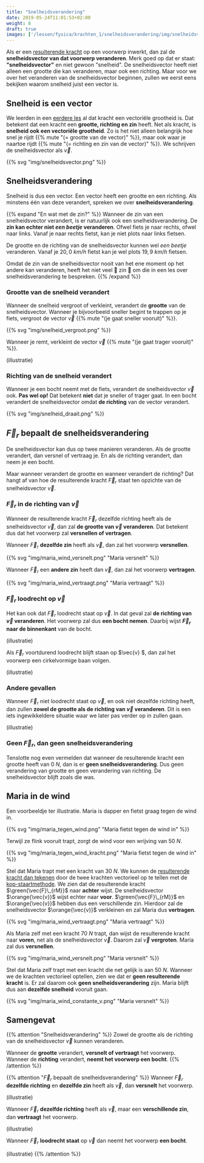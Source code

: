 ```yaml
---
title: "Snelheidsverandering"
date: 2019-05-24T11:01:53+02:00
weight: 8
draft: true
images: ['/lessen/fysica/krachten_1/snelheidsverandering/img/snelheidsvector.png', '/lessen/fysica/krachten_1/snelheidsverandering/img/snelheid_vergroot.png', '/lessen/fysica/krachten_1/snelheidsverandering/img/snelheid_draait.png']
---
```

Als er een [resulterende kracht](../resulterende_kracht) op een voorwerp
inwerkt, dan zal de **snelheidsvector van dat voorwerp veranderen**.  Merk goed
op dat er staat: **"snelheidsvector"** en niet gewoon "snelheid". De
snelheidsvector heeft niet alleen een grootte die kan veranderen, maar ook een
richting. Maar voor we over het veranderen van de snelheidsvector beginnen,
zullen we eerst eens bekijken waarom snelheid juist een vector is.

## Snelheid is een vector
We leerden in een [eerdere les](../krachtvector) al dat kracht een
vectoriële grootheid is. Dat betekent dat een kracht een **grootte, richting en
zin** heeft. Net als kracht, is **snelheid ook een vectoriële grootheid**. Zo
is het niet alleen belangrijk hoe snel je rijdt
{{% mute "(= grootte van de vector)" %}}, maar ook waar je naartoe rijdt
{{% mute "(= richting en zin van de vector)" %}}. We schrijven de
snelheidsvector als $\vec{v}$.

{{% svg "img/snelheidsvector.png" %}}

## Snelheidsverandering
Snelheid is dus een vector. Een vector heeft een grootte en een richting. Als
minstens één van deze verandert, spreken we over **snelheidsverandering**.

{{% expand "En wat met de zin?" %}}
Wanneer de zin van een snelheidsvector verandert, is er natuurlijk ook een
snelheidsverandering. De **zin kan echter niet *een beetje* veranderen**. Ofwel
fiets je naar rechts, ofwel naar links. Vanaf je naar rechts fietst, kan je
niet plots naar links fietsen.

De grootte en de richting van de snelheidsvector kunnen wel *een beetje*
veranderen. Vanaf je $20{,} 0~\si{km/h}$ fietst kan je wel plots
$19{,}9~\si{km/h}$ fietsen.

Omdat de zin van de snelheidsvector nooit van het ene moment op het andere kan
veranderen, heeft het niet veel 🤡 zin 🤡 om die in een les over
snelheidsverandering te bespreken.
{{% /expand %}}

### Grootte van de snelheid verandert
Wanneer de snelheid vergroot of verkleint, verandert de **grootte** van de
snelheidsvector. Wanneer je bijvoorbeeld sneller begint te trappen op je fiets,
vergroot de vector $\vec{v}$ {{% mute "(je gaat sneller vooruit)" %}}.

{{% svg "img/snelheid_vergroot.png" %}}

Wanneer je remt, verkleint de vector $\vec{v}$ {{% mute "(je gaat trager vooruit)" %}}.

(illustratie)

### Richting van de snelheid verandert
Wanneer je een bocht neemt met de fiets, verandert de snelheidsvector $\vec{v}$ ook. **Pas wel op!** Dat betekent **niet** dat je sneller of trager gaat. In een bocht verandert de snelheidsvector omdat **de richting** van de vector verandert.

{{% svg "img/snelheid_draait.png" %}}

## $\vec{F}_r$ bepaalt de snelheidsverandering
De snelheidsvector kan dus op twee manieren veranderen. Als de grootte verandert, dan versnel of vertraag je. En als de richting verandert, dan neem je een bocht.

Maar wanneer verandert de grootte en wanneer verandert de richting? Dat hangt af van hoe de resulterende kracht $\vec{F}_r$ staat ten opzichte van de snelheidsvector $\vec{v}$.

### $\vec{F}_r$ in de richting van $\vec{v}$
Wanneer de resulterende kracht $\vec{F}_r$ dezelfde richting heeft als de snelheidsvector $\vec{v}$, dan zal **de grootte van $\vec{v}$ veranderen**. Dat betekent dus dat het voorwerp zal **versnellen of vertragen**.

Wanneer $\vec{F}_r$ **dezelfde zin** heeft als $\vec{v}$, dan zal het voorwerp **versnellen**.

{{% svg "img/maria_wind_versnelt.png" "Maria versnelt" %}}

Wanneer $\vec{F}_r$ een **andere zin** heeft dan $\vec{v}$, dan zal het voorwerp **vertragen**.

{{% svg "img/maria_wind_vertraagt.png" "Maria vertraagt" %}}

### $\vec{F}_r$ loodrecht op $\vec{v}$
Het kan ook dat $\vec{F}_r$ loodrecht staat op $\vec{v}$. In dat geval zal **de richting van $\vec{v}$ veranderen**. Het voorwerp zal dus **een bocht nemen**.
Daarbij wijst **$\vec{F}_r$ naar de binnenkant** van de bocht.

(illustratie)

Als $\vec{F}_r$ voortdurend loodrecht blijft staan op $\vec{v} $,
dan zal het voorwerp een cirkelvormige baan volgen.

(illustratie)

### Andere gevallen
Wanneer $\vec{F}_r$ niet loodrecht staat op $\vec{v}$, en ook niet dezelfde richting heeft, dan zullen **zowel de grootte als de richting van $\vec{v}$ veranderen**. Dit is een iets ingewikkeldere situatie waar we later pas verder op in zullen gaan.

(illustratie)

### Geen $\vec{F}_r$, dan geen snelheidsverandering

Tenslotte nog even vermelden dat wanneer de resulterende kracht een grootte heeft van $0~\si{N}$, dan is er **geen snelheidsverandering**. Dus geen verandering van grootte en geen verandering van richting. De snelheidsvector blijft zoals die was.

## Maria in de wind
Een voorbeeldje ter illustratie. Maria is dapper en fietst graag tegen de wind in.

{{% svg "img/maria_tegen_wind.png" "Maria fietst tegen de wind in" %}}

Terwijl ze flink vooruit trapt, zorgt de wind voor een wrijving van $50~\si{N}$.

{{% svg "img/maria_tegen_wind_kracht.png" "Maria fietst tegen de wind in" %}}

Stel dat Maria trapt met een kracht van $30~\si{N}$. We kunnen de
[resulterende kracht dan
tekenen](../resulterende_kracht#resulterende-kracht-tekenen) door de twee krachten
vectorieel op te tellen met de
[kop-staartmethode](../../../wiskunde/vector_1/grafisch_optellen/#kop-staartmethode).
We zien dat de resulterende kracht $\green{\vec{F}\_{rM}}$ naar **achter**
wijst. De snelheidsvector $\orange{\vec{v}}$ wijst echter naar **voor**.
$\green{\vec{F}\_{rM}}$ en $\orange{\vec{v}}$ hebben dus een verschillende zin.
Hierdoor zal de snelheidsvector $\orange{\vec{v}}$ verkleinen en zal Maria dus
**vertragen**.

{{% svg "img/maria_wind_vertraagt.png" "Maria vertraagt" %}}

Als Maria zelf met een kracht $70~\si{N}$ trapt, dan wijst de resulterende
kracht naar **voren**, net als de snelheidsvector $\vec{v}$. Daarom zal
$\vec{v}$ **vergroten**. Maria zal dus **versnellen**.

{{% svg "img/maria_wind_versnelt.png" "Maria versnelt" %}}

Stel dat Maria zelf trapt met een kracht die net gelijk is aan $50~\si{N}$.
Wanneer we de krachten vectorieel optellen, zien we dat er **geen resulterende
kracht** is. Er zal daarom ook **geen snelheidsverandering** zijn. Maria blijft
dus aan **dezelfde snelheid** vooruit gaan.

{{% svg "img/maria_wind_constante_v.png" "Maria versnelt" %}}


## Samengevat

{{% attention "Snelheidsverandering" %}}
Zowel de grootte als de richting van de snelheidsvector $\vec{v}$ kunnen veranderen.

Wanneer de **grootte** verandert, **versnelt of vertraagt** het voorwerp. Wanneer de **richting** verandert, **neemt het voorwerp een bocht**.
{{% /attention %}}

{{% attention "$\vec{F}_r$ bepaalt de snelheidsverandering" %}}
Wanneer $\vec{F}_r$ **dezelfde richting** en **dezelfde zin** heeft als $\vec{v}$, dan **versnelt** het voorwerp.

(illustratie)

Wanneer $\vec{F}_r$ **dezelfde richting** heeft als $\vec{v}$, maar een **verschillende zin**, dan **vertraagt** het voorwerp.

(illustratie)

Wanneer $\vec{F}_r$ **loodrecht staat** op $\vec{v}$ dan neemt het voorwerp **een bocht**.

(illustratie)
{{% /attention %}}
